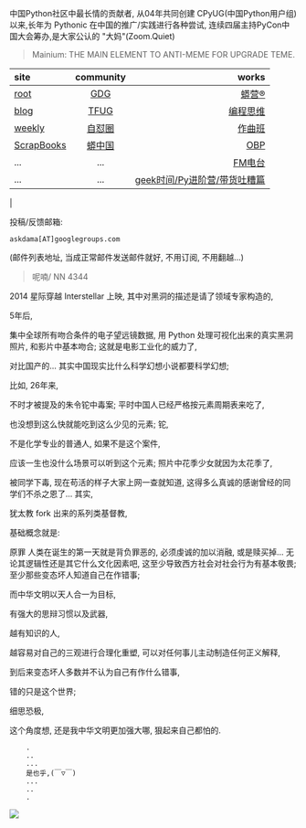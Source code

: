 中国Python社区中最长情的贡献者, 从04年共同创建 CPyUG(中国Python用户组)以来,长年为 Pythonic 在中国的推广/实践进行各种尝试, 连续四届主持PyCon中国大会筹办,是大家公认的 "大妈"(Zoom.Quiet)

> Mainium: THE MAIN ELEMENT TO ANTI-MEME FOR UPGRADE TEME.

| site | community | works |
| :-----| :----: | ----: |
| [root](http://zoomquiet.io/) | [GDG](https://blog.zhgdg.org/) | [蟒营®](https://doc.101.camp/) |
| [blog](https://blog.zoomquiet.io/pages/zoomquiet.html) | [TFUG](http://zh.tfug.world/) | [编程思维](https://py.101.camp/) |
| [weekly](http://weekly.pychina.org/) | [自怼圈](https://du.101.camp/) | [作曲班](https://mu.101.camp/) |
| [ScrapBooks](https://zoomquiet.io/collection.html) | [蟒中国](https://pychina.org/) | [OBP](https://zoomquiet.io/obp/index.html) |
| ... | ... | [FM电台](https://fm.101.camp/) |
| ... | ... | [geek时间/Py进阶营/带货吐糟篇](https://fm.101.camp/2020/geek2py-dama.html) 
 |


投稿/反馈邮箱:

    askdama[AT]googlegroups.com

(邮件列表地址, 
当成正常邮件发送邮件就好, 不用订阅, 不用翻越...)


> ​呢喃/ NN 4344






2014 星际穿越 Interstellar 上映,
其中对黑洞的描述是请了领域专家构造的,



5年后,

集中全球所有吻合条件的电子望远镜数据,
用 Python 处理可视化出来的真实黑洞照片, 
和影片中基本吻合;
这就是电影工业化的威力了,

对比国产的...
其实中国现实比什么科学幻想小说都要科学幻想;

比如,
26年来,

不时才被提及的朱令铊中毒案;
平时中国人已经严格按元素周期表来吃了,

也没想到这么快就能吃到这么少见的元素;
铊,

不是化学专业的普通人,
如果不是这个案件,

应该一生也没什么场景可以听到这个元素;
照片中花季少女就因为太花季了,

被同学下毒,
现在苟活的样子大家上网一查就知道,
这得多么真诚的感谢曾经的同学们不杀之恩了...
其实,

犹太教 fork 出来的系列类基督教,

基础概念就是:

原罪
人类在诞生的第一天就是背负罪恶的,
必须虔诚的加以消融,
或是赎买掉...
无论其逻辑性还是其它什么文化因素吧,
这至少导致西方社会对社会行为有基本敬畏;
至少那些变态坏人知道自己在作错事;

而中华文明以天人合一为目标,

有强大的思辩习惯以及武器,

越有知识的人,

越容易对自己的三观进行合理化重塑,
可以对任何事儿主动制造任何正义解释,

到后来变态坏人多数并不认为自己有作什么错事,

错的只是这个世界;


细思恐极,

这个角度想,
还是我中华文明更加强大哪,
狠起来自己都怕的.







```
    .
    ..
    ...
    是也乎,(￣▽￣)
    ...
    ..
    .
```

![](http://ydlj.zoomquiet.top/ipic/2021-04-09-zq42-today-card-2104.010.jpeg)